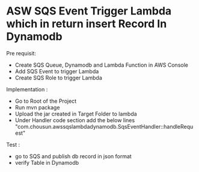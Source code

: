 # ASW SQS Event Trigger Lambda which in return insert Record In Dynamodb
Pre requisit:
*  Create SQS Queue, Dynamodb and Lambda Function in AWS Console
*  Add SQS Event to trigger Lambda
*  Create SQS Role to trigger Lambda

Implementation :
 * Go to Root of the Project 
 * Run mvn package
 * Upload the jar created in Target Folder to lambda
 * Under Handler code section add the below lines "com.chousun.awssqslambdadynamodb.SqsEventHandler::handleRequest"

Test :
* go to SQS and publish db record in json format
* verify Table in Dynamodb


